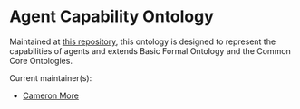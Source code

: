 # Agent Capability Ontology

Maintained at [this repository](https://github.com/cameronmore/AgentCapabilityOntology), this ontology is designed to represent the capabilities of agents and extends Basic Formal Ontology and the Common Core Ontologies.

Current maintainer(s):
- [Cameron More](https://github.com/cameronmore)
